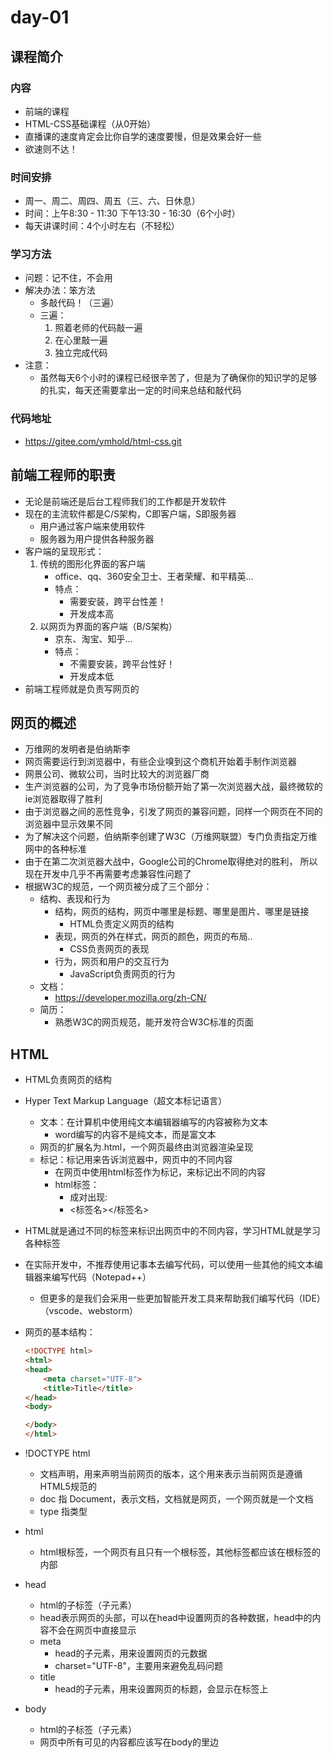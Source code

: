 # day-01

## 课程简介

### 内容

- 前端的课程
- HTML-CSS基础课程（从0开始）
- 直播课的速度肯定会比你自学的速度要慢，但是效果会好一些
- 欲速则不达！

### 时间安排

- 周一、周二、周四、周五（三、六、日休息）
- 时间：上午8:30 - 11:30   下午13:30 - 16:30（6个小时）
- 每天讲课时间：4个小时左右（不轻松）

### 学习方法

- 问题：记不住，不会用
- 解决办法：笨方法
  - 多敲代码！（三遍）
  - 三遍：
    1. 照着老师的代码敲一遍
    2. 在心里敲一遍
    3. 独立完成代码
- 注意：
  - 虽然每天6个小时的课程已经很辛苦了，但是为了确保你的知识学的足够的扎实，每天还需要拿出一定的时间来总结和敲代码

### 代码地址

- https://gitee.com/ymhold/html-css.git

## 前端工程师的职责

- 无论是前端还是后台工程师我们的工作都是开发软件
- 现在的主流软件都是C/S架构，C即客户端，S即服务器
  - 用户通过客户端来使用软件
  - 服务器为用户提供各种服务器
- 客户端的呈现形式：
  1. 传统的图形化界面的客户端
     - office、qq、360安全卫士、王者荣耀、和平精英...
     - 特点：
       - 需要安装，跨平台性差！
       - 开发成本高
  2. 以网页为界面的客户端（B/S架构）
     - 京东、淘宝、知乎...
     - 特点：
       - 不需要安装，跨平台性好！ 
       - 开发成本低
- 前端工程师就是负责写网页的

## 网页的概述

- 万维网的发明者是伯纳斯李
- 网页需要运行到浏览器中，有些企业嗅到这个商机开始着手制作浏览器
- 网景公司、微软公司，当时比较大的浏览器厂商
- 生产浏览器的公司，为了竞争市场份额开始了第一次浏览器大战，最终微软的ie浏览器取得了胜利
- 由于浏览器之间的恶性竞争，引发了网页的兼容问题，同样一个网页在不同的浏览器中显示效果不同
- 为了解决这个问题，伯纳斯李创建了W3C（万维网联盟）专门负责指定万维网中的各种标准
- 由于在第二次浏览器大战中，Google公司的Chrome取得绝对的胜利， 所以现在开发中几乎不再需要考虑兼容性问题了
- 根据W3C的规范，一个网页被分成了三个部分：
  - 结构、表现和行为
    - 结构，网页的结构，网页中哪里是标题、哪里是图片、哪里是链接
      - HTML负责定义网页的结构
    - 表现，网页的外在样式，网页的颜色，网页的布局..
      - CSS负责网页的表现
    - 行为，网页和用户的交互行为
      - JavaScript负责网页的行为
  - 文档：
    - https://developer.mozilla.org/zh-CN/
  - 简历：
    - 熟悉W3C的网页规范，能开发符合W3C标准的页面

## HTML

- HTML负责网页的结构

- Hyper Text Markup Language（超文本标记语言）

  - 文本：在计算机中使用纯文本编辑器编写的内容被称为文本
    - word编写的内容不是纯文本，而是富文本
  - 网页的扩展名为.html，一个网页最终由浏览器渲染呈现
  - 标记：标记用来告诉浏览器中，网页中的不同内容
    - 在网页中使用html标签作为标记，来标记出不同的内容
    - html标签：
      - 成对出现:
      - <标签名></标签名>

- HTML就是通过不同的标签来标识出网页中的不同内容，学习HTML就是学习各种标签

- 在实际开发中，不推荐使用记事本去编写代码，可以使用一些其他的纯文本编辑器来编写代码（Notepad++）

  - 但更多的是我们会采用一些更加智能开发工具来帮助我们编写代码（IDE）（vscode、webstorm）

- 网页的基本结构：

  ```html
  <!DOCTYPE html>
  <html>
  <head>
      <meta charset="UTF-8">
      <title>Title</title>
  </head>
  <body>
  
  </body>
  </html>
  ```

- !DOCTYPE html

  - 文档声明，用来声明当前网页的版本，这个用来表示当前网页是遵循HTML5规范的
  - doc 指 Document，表示文档，文档就是网页，一个网页就是一个文档
  - type 指类型 

- html

  - html根标签，一个网页有且只有一个根标签，其他标签都应该在根标签的内部

- head

  - html的子标签（子元素）
  - head表示网页的头部，可以在head中设置网页的各种数据，head中的内容不会在网页中直接显示
  - meta
    - head的子元素，用来设置网页的元数据
    - charset="UTF-8"，主要用来避免乱码问题
  - title
    - head的子元素，用来设置网页的标题，会显示在标签上

- body

  - html的子标签（子元素）
  - 网页中所有可见的内容都应该写在body的里边









